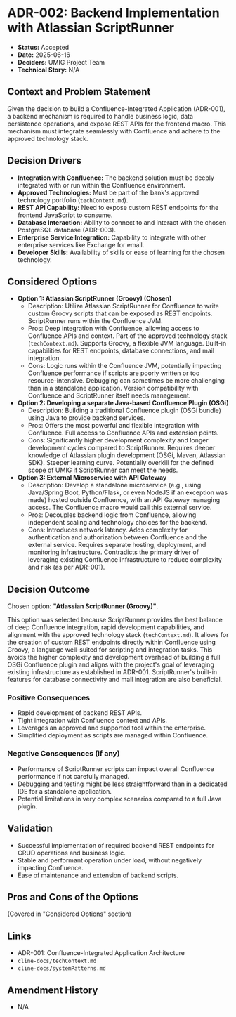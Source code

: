 # ADR-002: Backend Implementation with Atlassian ScriptRunner

* **Status:** Accepted
* **Date:** 2025-06-16
* **Deciders:** UMIG Project Team
* **Technical Story:** N/A

## Context and Problem Statement

Given the decision to build a Confluence-Integrated Application (ADR-001), a backend mechanism is required to handle business logic, data persistence operations, and expose REST APIs for the frontend macro. This mechanism must integrate seamlessly with Confluence and adhere to the approved technology stack.

## Decision Drivers

* **Integration with Confluence:** The backend solution must be deeply integrated with or run within the Confluence environment.
* **Approved Technologies:** Must be part of the bank's approved technology portfolio (`techContext.md`).
* **REST API Capability:** Need to expose custom REST endpoints for the frontend JavaScript to consume.
* **Database Interaction:** Ability to connect to and interact with the chosen PostgreSQL database (ADR-003).
* **Enterprise Service Integration:** Capability to integrate with other enterprise services like Exchange for email.
* **Developer Skills:** Availability of skills or ease of learning for the chosen technology.

## Considered Options

* **Option 1: Atlassian ScriptRunner (Groovy) (Chosen)**
  * Description: Utilize Atlassian ScriptRunner for Confluence to write custom Groovy scripts that can be exposed as REST endpoints. ScriptRunner runs within the Confluence JVM.
  * Pros: Deep integration with Confluence, allowing access to Confluence APIs and context. Part of the approved technology stack (`techContext.md`). Supports Groovy, a flexible JVM language. Built-in capabilities for REST endpoints, database connections, and mail integration.
  * Cons: Logic runs within the Confluence JVM, potentially impacting Confluence performance if scripts are poorly written or too resource-intensive. Debugging can sometimes be more challenging than in a standalone application. Version compatibility with Confluence and ScriptRunner itself needs management.
* **Option 2: Developing a separate Java-based Confluence Plugin (OSGi)**
  * Description: Building a traditional Confluence plugin (OSGi bundle) using Java to provide backend services.
  * Pros: Offers the most powerful and flexible integration with Confluence. Full access to Confluence APIs and extension points.
  * Cons: Significantly higher development complexity and longer development cycles compared to ScriptRunner. Requires deeper knowledge of Atlassian plugin development (OSGi, Maven, Atlassian SDK). Steeper learning curve. Potentially overkill for the defined scope of UMIG if ScriptRunner can meet the needs.
* **Option 3: External Microservice with API Gateway**
  * Description: Develop a standalone microservice (e.g., using Java/Spring Boot, Python/Flask, or even NodeJS if an exception was made) hosted outside Confluence, with an API Gateway managing access. The Confluence macro would call this external service.
  * Pros: Decouples backend logic from Confluence, allowing independent scaling and technology choices for the backend.
  * Cons: Introduces network latency. Adds complexity for authentication and authorization between Confluence and the external service. Requires separate hosting, deployment, and monitoring infrastructure. Contradicts the primary driver of leveraging existing Confluence infrastructure to reduce complexity and risk (as per ADR-001).

## Decision Outcome

Chosen option: **"Atlassian ScriptRunner (Groovy)"**.

This option was selected because ScriptRunner provides the best balance of deep Confluence integration, rapid development capabilities, and alignment with the approved technology stack (`techContext.md`). It allows for the creation of custom REST endpoints directly within Confluence using Groovy, a language well-suited for scripting and integration tasks. This avoids the higher complexity and development overhead of building a full OSGi Confluence plugin and aligns with the project's goal of leveraging existing infrastructure as established in ADR-001. ScriptRunner's built-in features for database connectivity and mail integration are also beneficial.

### Positive Consequences

* Rapid development of backend REST APIs.
* Tight integration with Confluence context and APIs.
* Leverages an approved and supported tool within the enterprise.
* Simplified deployment as scripts are managed within Confluence.

### Negative Consequences (if any)

* Performance of ScriptRunner scripts can impact overall Confluence performance if not carefully managed.
* Debugging and testing might be less straightforward than in a dedicated IDE for a standalone application.
* Potential limitations in very complex scenarios compared to a full Java plugin.

## Validation

* Successful implementation of required backend REST endpoints for CRUD operations and business logic.
* Stable and performant operation under load, without negatively impacting Confluence.
* Ease of maintenance and extension of backend scripts.

## Pros and Cons of the Options

(Covered in "Considered Options" section)

## Links

* ADR-001: Confluence-Integrated Application Architecture
* `cline-docs/techContext.md`
* `cline-docs/systemPatterns.md`

## Amendment History

* N/A